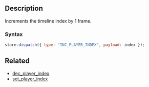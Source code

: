 ## Description

Increments the timeline index by 1 frame.

### Syntax

```js
store.dispatch({ type: "INC_PLAYER_INDEX", payload: index });
```

## Related

- [dec_player_index](./dec_player_index.md)
- [set_player_index](./set_flag_index.md)

